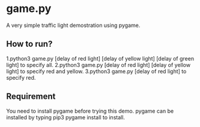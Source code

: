 # game.py
A very simple traffic light demostration using pygame. 
## How to run?
1.python3 game.py [delay of red light] [delay of yellow light] [delay of green light] to specify all.
2.python3 game.py [delay of red light] [delay of yellow light] to specify red and yellow.
3.python3 game.py [delay of red light] to specify red.
## Requirement
You need to install pygame before trying this demo.
pygame can be installed by typing 
pip3 pygame install
to install.


